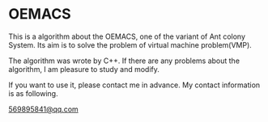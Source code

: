 # OEMACS
This is a algorithm about the OEMACS, one of the variant of Ant colony System. Its aim is to solve the problem of virtual machine problem(VMP).

The algorithm was wrote by C++. If there are any problems about the algorithm, I am pleasure to study and modify.

If you want to use it, please contact me in advance. My contact information is as following.

569895841@qq.com
